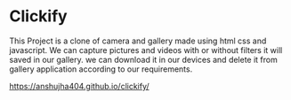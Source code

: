 # Clickify

This Project is a clone of camera and gallery made using html css and javascript. 
We can capture pictures and videos with or without filters  it will saved in our gallery. 
we can download it in our devices and delete it from gallery application according to our requirements. 

https://anshujha404.github.io/clickify/
